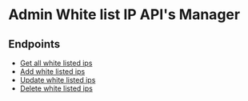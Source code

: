 # Admin White list IP API's Manager

## Endpoints

* [Get all white listed ips](get.md)
* [Add white listed ips](post.md)
* [Update white listed ips](update.md)
* [Delete white listed ips](delete.md)

